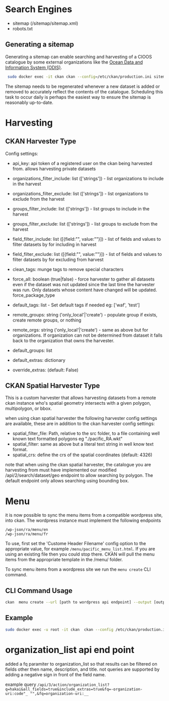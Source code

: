 
# Search Engines

- sitemap (/sitemap/sitemap.xml)
- robots.txt

## Generating a sitemap

Generating a sitemap can enable searching and harvesting of a CIOOS catalogue by some external organizations like the [Ocean Data and Information System (ODIS)](https://catalogue.odis.org/).  

```bash
 sudo docker exec -it ckan ckan --config=/etc/ckan/production.ini sitemap create
```

The sitemap needs to be regenerated whenever a new dataset is added or removed to accurately reflect the contents of the catalogue.  Scheduling this task to occur daily is perhaps the easiest way to ensure the sitemap is reasonably up-to-date.

# Harvesting

## CKAN Harvester Type

Config settings:

- api_key: api token of a registered user on the ckan being harvested from.
  allows harvesting private datasets
- organizations_filter_include: list (['strings']) - list organizations to include in the harvest
- organizations_filter_exclude: list (['strings']) - list organizations to exclude from the harvest
- groups_filter_include: list (['strings']) - list groups to include in the harvest
- groups_filter_exclude: list (['strings']) - list groups to exclude from the harvest
- field_filter_include: list ([{field:"", value:""}]) - list of fields and values to filter datasets by for including in harvest
- field_filter_exclude: list ([{field:"", value:""}]) - list of fields and values to filter datasets by for excluding from harvest

- clean_tags: munge tags to remove special characters
- force_all: boolean (true|false) - force harvester to gather all datasets even if the dataset was not updated since the last time the harvester was run. Only datasets whose content have changed will be updated.
force_package_type

- default_tags: list - Set default tags if needed eg: ['waf', 'test']
- remote_groups: string ('only_local'|'create') -  populate group if exists,
  create remote groups, or nothing
- remote_orgs: string ('only_local'|'create') - same as above but for
  organizations. If organization can not be determined from dataset it falls
  back to the organization that owns the harvester.
- default_groups: list
- default_extras: dictionary
- override_extras: (default: False)

## CKAN Spatial Harvester Type
This is a custom harvester that allows harvesting datasets from a remote ckan
instance who's spatial geometry intersects with a given polygon, multipolygon,
or bbox.

when using ckan spatial harvester the following harvester config settings are available, these are in addition to the ckan harvester config settings:

- spatial_filter_file: Path, relative to the src folder, to a file containing well known text formatted polygons eg "./pacific_RA.wkt"
- spatial_filter: same as above but a literal text string in well know text format.
- spatial_crs: define the crs of the spatial coordinates (default: 4326)

note that when using the ckan spatial harvester, the catalogue you are harvesting
from must have implemented our modified /api/2/search/dataset/geo endpoint to
allow searching by polygon. The default endpoint only allows searching using
bounding box.

# Menu

it is now possible to sync the menu items from a compatible wordpress site, into ckan. The wordpress instance must implement the following endpoints

```text
/wp-json/ra/menu/en
/wp-json/ra/menu/fr
```

To use, first set the 'Custome Header Filename' config option to the appropriate value, for example `/menu/pacific_menu_list.html`.  If you are using an existing file then you could stop there. CKAN will pull the menu items from the appropriate template in the /menu/ folder.

To sync menu items from a wordpress site we run the `menu create` CLI command.

## CLI Command Usage

```bash
ckan  menu create --url [path to wordpress api endpoint] --output [output menu list file (default: /menu/menu_list.html)]
```

## Example

```bash
sudo docker exec -u root -it ckan  ckan --config /etc/ckan/production.ini menu create --url https://cioospacific.ca/wp-json/ra/menu/ --output /menu/pacific_menu_list.html
```

# organization_list api end point
added a fq paramiter to organization_list so that results can be filtered on fields other then name, description, and title.
not queries are supported by adding a negative sign in front of the field name.

example query ```/api/3/action/organization_list?q=hakai&all_fields=true&include_extras=true&fq=-organization-uri:code"_ "",&fq=organization-uri:__```
